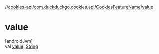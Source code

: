 //[cookies-api](../../../index.md)/[com.duckduckgo.cookies.api](../index.md)/[CookiesFeatureName](index.md)/[value](value.md)

# value

[androidJvm]\
val [value](value.md): [String](https://kotlinlang.org/api/latest/jvm/stdlib/kotlin/-string/index.html)

